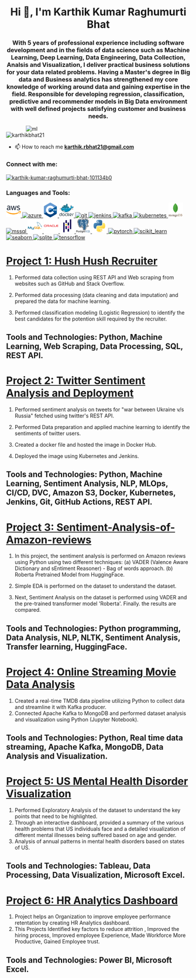 <h1 align="center">Hi 👋, I'm Karthik Kumar Raghumurti Bhat</h1>
<h3 align="center">With 5 years of professional experience including software development and in the fields of data science such as Machine Learning, Deep Learning, Data Engineering, Data Collection, Analsis and Visualization, I deliver practical business solutions for your data related problems. Having a Master's degree in Big data and Business analytics has strengthened my core knowledge of working around data and gaining expertise in the field. Responsible for developing regression, classification, predictive and recommender models in Big Data environment with well defined projects satisfying customer and business needs.</h3>

<img align="right" alt="ml" width="450" src="https://images.squarespace-cdn.com/content/v1/5feb53185d3dab691b47361b/1609930650139-9NRI63XUJ29Y7E9LEA9G/12eca-machine-learning.gif">

<p align="left"> <img src="https://komarev.com/ghpvc/?username=karthikbhat21&label=Profile%20views&color=0e75b6&style=flat" alt="karthikbhat21" /> </p>

- 📫 How to reach me **karthik.rbhat21@gmail.com**

<h3 align="left">Connect with me:</h3>
<p align="left">
<a href="https://linkedin.com/in/karthik-kumar-raghumurti-bhat-101134b0" target="blank"><img align="center" src="https://raw.githubusercontent.com/rahuldkjain/github-profile-readme-generator/master/src/images/icons/Social/linked-in-alt.svg" alt="karthik-kumar-raghumurti-bhat-101134b0" height="30" width="40" /></a>
</p>

<h3 align="left">Languages and Tools:</h3>
<p align="left"> <a href="https://aws.amazon.com" target="_blank" rel="noreferrer"> <img src="https://raw.githubusercontent.com/devicons/devicon/master/icons/amazonwebservices/amazonwebservices-original-wordmark.svg" alt="aws" width="40" height="40"/> </a> <a href="https://azure.microsoft.com/en-in/" target="_blank" rel="noreferrer"> <img src="https://www.vectorlogo.zone/logos/microsoft_azure/microsoft_azure-icon.svg" alt="azure" width="40" height="40"/> </a> <a href="https://www.w3schools.com/cpp/" target="_blank" rel="noreferrer"> <img src="https://raw.githubusercontent.com/devicons/devicon/master/icons/cplusplus/cplusplus-original.svg" alt="cplusplus" width="40" height="40"/> </a> <a href="https://www.docker.com/" target="_blank" rel="noreferrer"> <img src="https://raw.githubusercontent.com/devicons/devicon/master/icons/docker/docker-original-wordmark.svg" alt="docker" width="40" height="40"/> </a> <a href="https://git-scm.com/" target="_blank" rel="noreferrer"> <img src="https://www.vectorlogo.zone/logos/git-scm/git-scm-icon.svg" alt="git" width="40" height="40"/> </a> <a href="https://www.jenkins.io" target="_blank" rel="noreferrer"> <img src="https://www.vectorlogo.zone/logos/jenkins/jenkins-icon.svg" alt="jenkins" width="40" height="40"/> </a> <a href="https://kafka.apache.org/" target="_blank" rel="noreferrer"> <img src="https://www.vectorlogo.zone/logos/apache_kafka/apache_kafka-icon.svg" alt="kafka" width="40" height="40"/> </a> <a href="https://kubernetes.io" target="_blank" rel="noreferrer"> <img src="https://www.vectorlogo.zone/logos/kubernetes/kubernetes-icon.svg" alt="kubernetes" width="40" height="40"/> </a> <a href="https://www.mongodb.com/" target="_blank" rel="noreferrer"> <img src="https://raw.githubusercontent.com/devicons/devicon/master/icons/mongodb/mongodb-original-wordmark.svg" alt="mongodb" width="40" height="40"/> </a> <a href="https://www.microsoft.com/en-us/sql-server" target="_blank" rel="noreferrer"> <img src="https://www.svgrepo.com/show/303229/microsoft-sql-server-logo.svg" alt="mssql" width="40" height="40"/> </a> <a href="https://www.mysql.com/" target="_blank" rel="noreferrer"> <img src="https://raw.githubusercontent.com/devicons/devicon/master/icons/mysql/mysql-original-wordmark.svg" alt="mysql" width="40" height="40"/> </a> <a href="https://www.oracle.com/" target="_blank" rel="noreferrer"> <img src="https://raw.githubusercontent.com/devicons/devicon/master/icons/oracle/oracle-original.svg" alt="oracle" width="40" height="40"/> </a> <a href="https://pandas.pydata.org/" target="_blank" rel="noreferrer"> <img src="https://raw.githubusercontent.com/devicons/devicon/2ae2a900d2f041da66e950e4d48052658d850630/icons/pandas/pandas-original.svg" alt="pandas" width="40" height="40"/> </a> <a href="https://www.postgresql.org" target="_blank" rel="noreferrer"> <img src="https://raw.githubusercontent.com/devicons/devicon/master/icons/postgresql/postgresql-original-wordmark.svg" alt="postgresql" width="40" height="40"/> </a> <a href="https://www.python.org" target="_blank" rel="noreferrer"> <img src="https://raw.githubusercontent.com/devicons/devicon/master/icons/python/python-original.svg" alt="python" width="40" height="40"/> </a> <a href="https://pytorch.org/" target="_blank" rel="noreferrer"> <img src="https://www.vectorlogo.zone/logos/pytorch/pytorch-icon.svg" alt="pytorch" width="40" height="40"/> </a> <a href="https://scikit-learn.org/" target="_blank" rel="noreferrer"> <img src="https://upload.wikimedia.org/wikipedia/commons/0/05/Scikit_learn_logo_small.svg" alt="scikit_learn" width="40" height="40"/> </a> <a href="https://seaborn.pydata.org/" target="_blank" rel="noreferrer"> <img src="https://seaborn.pydata.org/_images/logo-mark-lightbg.svg" alt="seaborn" width="40" height="40"/> </a> <a href="https://www.sqlite.org/" target="_blank" rel="noreferrer"> <img src="https://www.vectorlogo.zone/logos/sqlite/sqlite-icon.svg" alt="sqlite" width="40" height="40"/> </a> <a href="https://www.tensorflow.org" target="_blank" rel="noreferrer"> <img src="https://www.vectorlogo.zone/logos/tensorflow/tensorflow-icon.svg" alt="tensorflow" width="40" height="40"/> </a> </p>

# [Project 1: Hush Hush Recruiter](https://github.com/KarthikBhat21/Hush-Hush-Recruiter)

1. Performed data collection using REST API and Web scraping from websites such as GitHub and Stack Overflow.

2. Performed data processing (data cleaning and data imputation) and prepared the data for machine learning.

3. Performed classification modeling (Logistic Regression) to identify the best candidates for the potention skill required by the recruiter.

## Tools and Technologies: Python, Machine Learning, Web Scraping, Data Processing, SQL, REST API.



# [Project 2: Twitter Sentiment Analysis and Deployment](https://github.com/KarthikBhat21/Twitter-Sentiment-Analysis-and-Deployment)

1. Performed sentiment analysis on tweets for "war between Ukraine v/s Russia" fetched using twitter's REST API.

2. Performed Data preparation and applied machine learning to identify the sentiments of twitter users.

3. Created a docker file and hosted the image in Docker Hub.

4. Deployed the image using Kubernetes and Jenkins.
   
## Tools and Technologies: Python, Machine Learning, Sentiment Analysis, NLP, MLOps, CI/CD, DVC, Amazon S3, Docker, Kubernetes, Jenkins, Git, GitHub Actions, REST API.


# [Project 3: Sentiment-Analysis-of-Amazon-reviews](https://github.com/KarthikBhat21/Sentiment-Analysis-of-Amazon-reviews)

1. In this project, the sentiment analysis is performed on Amazon reviews using Python using two different techniques: (a) VADER (Valence Aware Dictionary and sEntiment Reasoner) - Bag of words approach. (b) Roberta Pretrained Model from HuggingFace.

2. Simple EDA is performed on the dataset to understand the dataset.

3. Next, Sentiment Analysis on the dataset is performed using VADER and the pre-trained transformer model 'Roberta'. Finally. the results are compared.

## Tools and Technologies: Python programming, Data Analysis, NLP, NLTK, Sentiment Analysis, Transfer learning, HuggingFace.



# [Project 4: Online Streaming Movie Data Analysis](https://github.com/KarthikBhat21/Online-Streaming-Movie-Data-Analysis)

1. Created a real-time TMDB data pipeline utilizing Python to collect data and streamline it with Kafka producer.
2. Connected Apache Kafka to MongoDB and performed dataset analysis and visualization using Python (Jupyter Notebook).

## Tools and Technologies: Python, Real time data streaming, Apache Kafka, MongoDB, Data Analysis and Visualization.



# [Project 5: US Mental Health Disorder Visualization](https://github.com/KarthikBhat21/US-Mental-Health-Disorder-Visualization)

1. Performed Exploratory Analysis of the dataset to understand the key points that need to be highlighted.
2. Through an interactive dashboard, provided a summary of the various health problems that US individuals face and a detailed visualization of different mental illnesses being suffered based on age and gender.
3. Analysis of annual patterns in mental health disorders based on states of US.

## Tools and Technologies: Tableau, Data Processing, Data Visualization, Microsoft Excel.

# [Project 6: HR Analytics Dashboard](https://github.com/KarthikBhat21/HR-Analytics-Dashboard)

1. Project helps an Organization to improve employee performance retentation by creating HR Analytics dashboard.
2. This Projects Identified key factors to reduce attrition , Improved the hiring process, Improved employee Experience, Made Workforce More Productive, Gained Employee trust.

## Tools and Technologies: Power BI, Microsoft Excel. 
